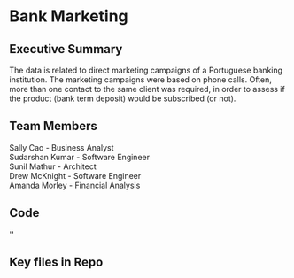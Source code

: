 # Bank Marketing

## Executive Summary
The data is related to direct marketing campaigns of a Portuguese banking institution. The marketing campaigns were based on phone calls. Often, more than one contact to the same client was required, in order to assess if the product (bank term deposit) would be subscribed (or not).

## Team Members
Sally Cao - Business Analyst\
Sudarshan Kumar - Software Engineer\
Sunil Mathur - Architect\
Drew McKnight - Software Engineer\
Amanda Morley - Financial Analysis

## Code
''

## Key files in Repo
